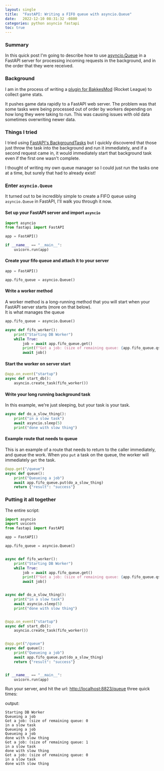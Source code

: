 ```yaml
---
layout: single
title:  "FastAPI: Writing a FIFO queue with asyncio.Queue"
date:   2022-12-10 08:31:32 -0800
categories: python asyncio fastapi
toc: true
---
```

### Summary
In this quick post I'm going to describe how to use [asyncio.Queue](https://docs.python.org/3/library/asyncio-queue.html)
in a FastAPI server for processing incoming requests in the background, and in the order that they
were received.

### Background

I am in the process of writing a [plugin for BakkesMod](https://github.com/johnsturgeon/stat-scraper) 
(Rocket League) to collect game stats.

It pushes game data rapidly to a FastAPI web server.  The problem was that some tasks were being 
processed out of order by workers depending on how long they were taking to run.  This was causing
issues with old data sometimes overwriting newer data.

### Things I tried

I tried using [FastAPI's BackgroundTasks](https://fastapi.tiangolo.com/tutorial/background-tasks/) but I quickly 
discovered that those just throw the task into the background and run it immediately, and if a second
request came in, it would immediately start that background task even if the first one wasn't complete.

I thought of writing my own queue manager so I could just run the tasks one at a time, but surely that had
to already exist!

### Enter `asyncio.Queue`

It turned out to be incredibly simple to create a FIFO queue using `asyncio.Queue` in FastAPI, I'll walk you through it now.

#### Set up your FastAPI server and import `asyncio`

```python
import asyncio
from fastapi import FastAPI

app = FastAPI()

if __name__ == "__main__":
    uvicorn.run(app)
```

#### Create your fifo queue and attach it to your server

```python
app = FastAPI()

app.fifo_queue = asyncio.Queue()

```

#### Write a worker method

A worker method is a long-running method that you will start when your FastAPI server starts (more on that below).  
It is what manages the queue

```python
app.fifo_queue = asyncio.Queue()

async def fifo_worker():
    print("Starting DB Worker")
    while True:
        job = await app.fifo_queue.get()
        print(f"Got a job: (size of remaining queue: {app.fifo_queue.qsize()}")
        await job()
```

#### Start the worker on server start

```python
@app.on_event("startup")
async def start_db():
    asyncio.create_task(fifo_worker())

```

#### Write your long running background task
In this example, we're just sleeping, but your task is your task.

```python
async def do_a_slow_thing():
    print("in a slow task")
    await asyncio.sleep(5)
    print("done with slow thing")
```

#### Example route that needs to queue
This is an example of a route that needs to return to the caller immediately, and queue the work.
When you `put` a task on the queue, the worker will immediately `get` the task.

```python
@app.get("/queue")
async def queue():
    print("Queueing a job")
    await app.fifo_queue.put(do_a_slow_thing)
    return {"result": "success"}

```

### Putting it all together
The entire script:

```python
import asyncio
import uvicorn
from fastapi import FastAPI

app = FastAPI()

app.fifo_queue = asyncio.Queue()


async def fifo_worker():
    print("Starting DB Worker")
    while True:
        job = await app.fifo_queue.get()
        print(f"Got a job: (size of remaining queue: {app.fifo_queue.qsize()}")
        await job()


async def do_a_slow_thing():
    print("in a slow task")
    await asyncio.sleep(5)
    print("done with slow thing")


@app.on_event("startup")
async def start_db():
    asyncio.create_task(fifo_worker())


@app.get("/queue")
async def queue():
    print("Queueing a job")
    await app.fifo_queue.put(do_a_slow_thing)
    return {"result": "success"}


if __name__ == "__main__":
    uvicorn.run(app)

```

Run your server, and hit the url: [http://localhost:8823/queue](http://localhost:8823/queue) three quick times:

output:

```console
Starting DB Worker
Queueing a job
Got a job: (size of remaining queue: 0
in a slow task
Queueing a job
Queueing a job
done with slow thing
Got a job: (size of remaining queue: 1
in a slow task
done with slow thing
Got a job: (size of remaining queue: 0
in a slow task
done with slow thing
```